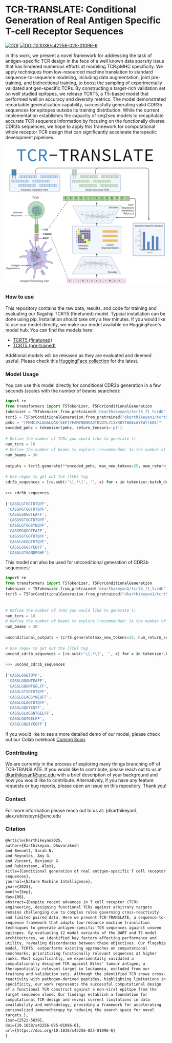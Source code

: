 # TCR-TRANSLATE: Conditional Generation of Real Antigen Specific T-cell Receptor Sequences

[![DOI](https://zenodo.org/badge/DOI/10.5281/zenodo.15068618.svg)](https://doi.org/10.5281/zenodo.15068618)
[![DOI:10.1038/s42256-025-01096-6](http://img.shields.io/badge/DOI-NatMachIntell-B31B1B.svg)](https://doi.org/10.1038/s42256-025-01096-6)

In this work, we present a novel framework for addressing the task of antigen-specific TCR design in the face
of a well known data sparsity issue that has hindered numerous efforts at modeling TCR:pMHC specificity. 
We apply techniques from low-resourced machine translation to standard sequence-to-sequence modeling, including data augmentation, 
joint pre-training, and bidirectional training, to boost the sampling of experimentally validated antigen-specific TCRs. 
By constructing a target-rich validation set on well studied epitopes, we release TCRT5, a T5-based model that performed well on accuracy and diversity
metrics. The model demonstrated remarkable generalization capability, successfully generating valid CDR3b sequences for epitopes outside 
its training distribution. While the current implementation establishes the capacity of seq2seq models to recapitulate accurate 
TCR sequence information by focusing on the functionally diverse CDR3b sequences, we hope to apply this framework for computational 
whole receptor TCR design that can significantly accelerate therapeutic development pipelines.

![](assets/tcr_translate_logo2.png)

### How to use

This repository contains the raw data, results, and code for training and evaluating our flagship TCRT5 (finetuned) model. Typcial installation can be done using pip. Installation should take only a few minutes. If you would like to use our model directly, we make our model available on HuggingFace's model hub. You can find the models here: 
 
 * [TCRT5 (finetuned)](https://huggingface.co/dkarthikeyan1/tcrt5_ft_tcrdb)
 * [TCRT5 (pre-trained)](https://huggingface.co/dkarthikeyan1/tcrt5_pre_tcrdb)

Additional models will be released as they are evaluated and deemed useful. Please check this 
[HuggingFace collection](https://huggingface.co/collections/dkarthikeyan1/tcr-translate-672d0c28f20af220669d073c) for the latest.
 
### Model Usage

You can use this model directly for conditional CDR3b generation in a few seconds (scales with the number of beams searched):

```python
import re
from transformers import T5Tokenizer, T5ForConditionalGeneration
tokenizer = T5Tokenizer.from_pretrained('dkarthikeyan1/tcrt5_ft_tcrdb')
tcrt5 = T5ForConditionalGeneration.from_pretrained("dkarthikeyan1/tcrt5_ft_tcrdb")
pmhc = "[PMHC]KLGGALQAK[SEP]YFAMYQENVAQTDVDTLYIIYRDYTWAELAYTWY[EOS]"
encoded_pmhc = tokenizer(pmhc, return_tensors='pt')

# Define the number of TCRs you would like to generate ()
num_tcrs = 10
# Define the number of beams to explore (recommended: 3x the number of TCRs)
num_beams = 30

outputs = tcrt5.generate(**encoded_pmhc, max_new_tokens=25, num_return_sequences=num_tcrs, num_beams=num_beams, return_dict_in_generate=True)

# Use regex to get out the [TCR] tag
cdr3b_sequences = [re.sub(r'\[.*\]', '', x) for x in tokenizer.batch_decode(outputs['sequences'], skip_special_tokens=True)]

>>> cdr3b_sequences

['CASSLGTGGTDTQYF',
 'CASSPGTGGTDTQYF',
 'CASSLGQGGTEAFF',
 'CASSVGTGGTDTQYF',
 'CASSLGTGGSYEQYF',
 'CASSPGQGGTEAFF',
 'CASSSGTGGTDTQYF',
 'CASSLGGGGTDTQYF',
 'CASSLGGGSYEQYF',
 'CASSLGTGGNQPQHF']
```

This model can also be used for unconditional generation of CDR3b sequences:

```python
import re
from transformers import T5Tokenizer, T5ForConditionalGeneration
tokenizer = T5Tokenizer.from_pretrained('dkarthikeyan1/tcrt5_ft_tcrdb')
tcrt5 = T5ForConditionalGeneration.from_pretrained("dkarthikeyan1/tcrt5_ft_tcrdb")


# Define the number of TCRs you would like to generate ()
num_tcrs = 10
# Define the number of beams to explore (recommended: 3x the number of TCRs)
num_beams = 30

unconditional_outputs = tcrt5.generate(max_new_tokens=25, num_return_sequences=num_tcrs, num_beams=num_beams, return_dict_in_generate=True)

# Use regex to get out the [TCR] tag
uncond_cdr3b_sequences = [re.sub(r'\[.*\]', '', x) for x in tokenizer.batch_decode(unconditional_outputs['sequences'], skip_special_tokens=True)]

>>> uncond_cdr3b_sequences

['CASSLGGETQYF',
 'CASSLGQGNTEAFF',
 'CASSLGQGNTGELFF',
 'CASSLGTSGTDTQYF',
 'CASSLGLAGSYNEQFF',
 'CASSLGLAGTDTQYF',
 'CASSLGQGYEQYF',
 'CASSLGLAGGNTGELFF',
 'CASSLGGTGELFF',
 'CASSLGQGAYEQYF']
```

If you would like to see a more detailed demo of our model, please check out our Colab notebook [Coming Soon](google.com).

### Contributing

We are currently in the process of exploring many things branching off of TCR-TRANSLATE. If you would like to contribute, please reach out to us at dkarthikeyan1@unc.edu
with a brief description of your background and how you would like to contribute. Alternatively, if you have any feature requests or bug reports, please open an issue on this repository.
Thank you!

### Contact

For more information please reach out to us at: {dkarthikeyan1, alex.rubinsteyn}@unc.edu

### Citation

```
@Article{Karthikeyan2025,
author={Karthikeyan, Dhuvarakesh
and Bennett, Sarah N.
and Reynolds, Amy G.
and Vincent, Benjamin G.
and Rubinsteyn, Alex},
title={Conditional generation of real antigen-specific T cell receptor sequences},
journal={Nature Machine Intelligence},
year={2025},
month={Sep},
day={08},
abstract={Despite recent advances in T cell receptor (TCR) engineering, designing functional TCRs against arbitrary targets remains challenging due to complex rules governing cross-reactivity and limited paired data. Here we present TCR-TRANSLATE, a sequence-to-sequence framework that adapts low-resource machine translation techniques to generate antigen-specific TCR sequences against unseen epitopes. By evaluating 12 model variants of the BART and T5 model architectures, we identified key factors affecting performance and utility, revealing discordances between these objectives. Our flagship model, TCRT5, outperforms existing approaches on computational benchmarks, prioritizing functionally relevant sequences at higher ranks. Most significantly, we experimentally validated a computationally designed TCR against Wilms' tumour antigen, a therapeutically relevant target in leukaemia, excluded from our training and validation sets. Although the identified TCR shows cross-reactivity with pathogen-derived peptides, highlighting limitations in specificity, our work represents the successful computational design of a functional TCR construct against a non-viral epitope from the target sequence alone. Our findings establish a foundation for computational TCR design and reveal current limitations in data availability and methodology, providing a framework for accelerating personalized immunotherapy by reducing the search space for novel targets.},
issn={2522-5839},
doi={10.1038/s42256-025-01096-6},
url={https://doi.org/10.1038/s42256-025-01096-6}
}
```
